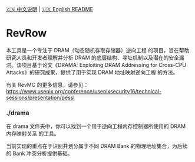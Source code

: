 [🇨🇳 中文说明](./README.zh-CN.md) | [🇺🇸 English README](./README.md)

# RevRow

本工具是一个专注于 DRAM（动态随机存取存储器）逆向工程 的项目，旨在帮助研究人员和开发者理解并分析 DRAM 的底层结构、寻址机制以及潜在的安全漏洞。该项目基于论文《DRAMA: Exploiting DRAM Addressing for Cross-CPU Attacks》的研究成果，提供了用于实现 DRAM 地址映射逆向工程 的方法。

有关 RevMC 的更多信息，请参见：
https://www.usenix.org/conference/usenixsecurity16/technical-sessions/presentation/pessl

### ./drama

在 drama 文件夹中，你可以找到一个用于逆向工程内存控制器所使用的 DRAM 内存映射关系 的工具。

当前实现的重点在于识别并划分属于不同 DRAM Bank 的物理地址集合，为后续的 Bank 冲突分析提供基础。